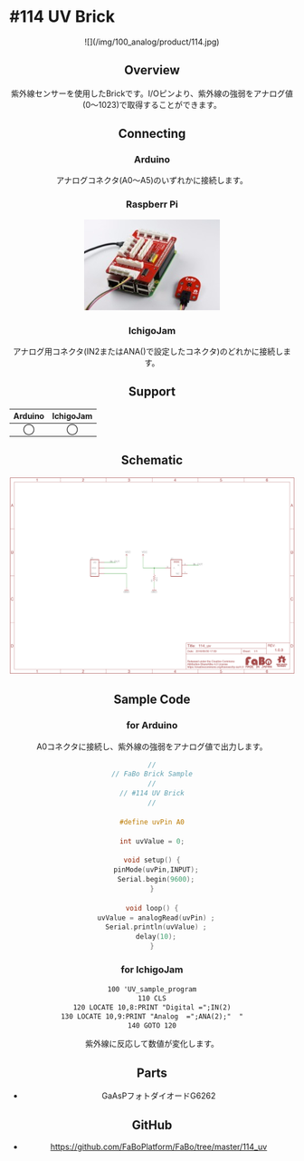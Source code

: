 # #114 UV Brick

<center>![](/img/100_analog/product/114.jpg)
<!--COLORME-->

## Overview
紫外線センサーを使用したBrickです。I/Oピンより、紫外線の強弱をアナログ値(0〜1023)で取得することができます。

## Connecting
### Arduino
アナログコネクタ(A0〜A5)のいずれかに接続します。

### Raspberr Pi
![](/img/100_analog/connect/114_connect_with_rasppi.jpg)

### IchigoJam
アナログ用コネクタ(IN2またはANA()で設定したコネクタ)のどれかに接続します。


## Support
|Arduino|IchigoJam|
|:--:|:--:|
|◯|◯|

## Schematic
![](/img/100_analog/schematic/114_uv.png)

## Sample Code
### for Arduino
A0コネクタに接続し、紫外線の強弱をアナログ値で出力します。

```c
//
// FaBo Brick Sample
//
// #114 UV Brick
//

#define uvPin A0

int uvValue = 0;

void setup() {
  pinMode(uvPin,INPUT);
  Serial.begin(9600);
}

void loop() {
  uvValue = analogRead(uvPin) ;
  Serial.println(uvValue) ;
  delay(10);
}
```
### for IchigoJam

```Basic
100 'UV_sample_program
110 CLS
120 LOCATE 10,8:PRINT "Digital =";IN(2)
130 LOCATE 10,9:PRINT "Analog  =";ANA(2);"  "
140 GOTO 120
```
紫外線に反応して数値が変化します。

## Parts
- GaAsPフォトダイオードG6262

## GitHub
- https://github.com/FaBoPlatform/FaBo/tree/master/114_uv

